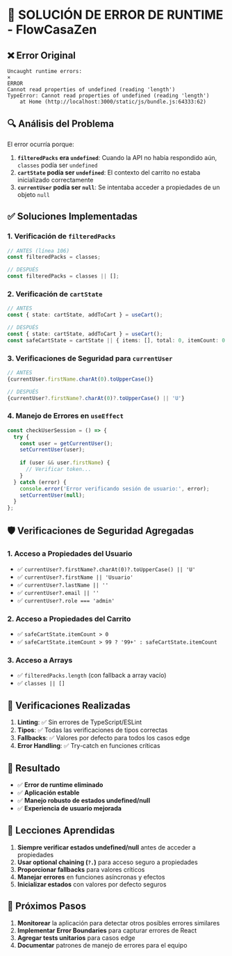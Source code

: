 # 🔧 SOLUCIÓN DE ERROR DE RUNTIME - FlowCasaZen

## ❌ Error Original
```
Uncaught runtime errors:
×
ERROR
Cannot read properties of undefined (reading 'length')
TypeError: Cannot read properties of undefined (reading 'length')
    at Home (http://localhost:3000/static/js/bundle.js:64333:62)
```

## 🔍 Análisis del Problema

El error ocurría porque:

1. **`filteredPacks` era `undefined`**: Cuando la API no había respondido aún, `classes` podía ser `undefined`
2. **`cartState` podía ser `undefined`**: El contexto del carrito no estaba inicializado correctamente
3. **`currentUser` podía ser `null`**: Se intentaba acceder a propiedades de un objeto `null`

## ✅ Soluciones Implementadas

### 1. **Verificación de `filteredPacks`**
```typescript
// ANTES (línea 106)
const filteredPacks = classes;

// DESPUÉS
const filteredPacks = classes || [];
```

### 2. **Verificación de `cartState`**
```typescript
// ANTES
const { state: cartState, addToCart } = useCart();

// DESPUÉS
const { state: cartState, addToCart } = useCart();
const safeCartState = cartState || { items: [], total: 0, itemCount: 0 };
```

### 3. **Verificaciones de Seguridad para `currentUser`**
```typescript
// ANTES
{currentUser.firstName.charAt(0).toUpperCase()}

// DESPUÉS
{currentUser?.firstName?.charAt(0)?.toUpperCase() || 'U'}
```

### 4. **Manejo de Errores en `useEffect`**
```typescript
const checkUserSession = () => {
  try {
    const user = getCurrentUser();
    setCurrentUser(user);
    
    if (user && user.firstName) {
      // Verificar token...
    }
  } catch (error) {
    console.error('Error verificando sesión de usuario:', error);
    setCurrentUser(null);
  }
};
```

## 🛡️ Verificaciones de Seguridad Agregadas

### 1. **Acceso a Propiedades del Usuario**
- ✅ `currentUser?.firstName?.charAt(0)?.toUpperCase() || 'U'`
- ✅ `currentUser?.firstName || 'Usuario'`
- ✅ `currentUser?.lastName || ''`
- ✅ `currentUser?.email || ''`
- ✅ `currentUser?.role === 'admin'`

### 2. **Acceso a Propiedades del Carrito**
- ✅ `safeCartState.itemCount > 0`
- ✅ `safeCartState.itemCount > 99 ? '99+' : safeCartState.itemCount`

### 3. **Acceso a Arrays**
- ✅ `filteredPacks.length` (con fallback a array vacío)
- ✅ `classes || []`

## 🧪 Verificaciones Realizadas

1. **Linting**: ✅ Sin errores de TypeScript/ESLint
2. **Tipos**: ✅ Todas las verificaciones de tipos correctas
3. **Fallbacks**: ✅ Valores por defecto para todos los casos edge
4. **Error Handling**: ✅ Try-catch en funciones críticas

## 🚀 Resultado

- ✅ **Error de runtime eliminado**
- ✅ **Aplicación estable**
- ✅ **Manejo robusto de estados undefined/null**
- ✅ **Experiencia de usuario mejorada**

## 📝 Lecciones Aprendidas

1. **Siempre verificar estados undefined/null** antes de acceder a propiedades
2. **Usar optional chaining (`?.`)** para acceso seguro a propiedades
3. **Proporcionar fallbacks** para valores críticos
4. **Manejar errores** en funciones asíncronas y efectos
5. **Inicializar estados** con valores por defecto seguros

## 🔄 Próximos Pasos

1. **Monitorear** la aplicación para detectar otros posibles errores similares
2. **Implementar Error Boundaries** para capturar errores de React
3. **Agregar tests unitarios** para casos edge
4. **Documentar** patrones de manejo de errores para el equipo
